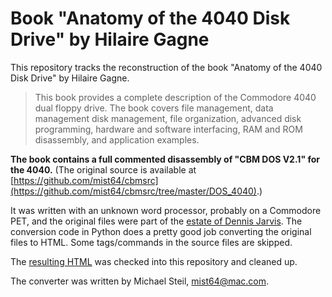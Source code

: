 # Book "Anatomy of the 4040 Disk Drive" by Hilaire Gagne

This repository tracks the reconstruction of the book "Anatomy of the 4040 Disk Drive" by Hilaire Gagne.

> This book provides a complete description of the Commodore 4040 dual floppy drive.  The book covers file management, data management disk management, file organization, advanced disk programming, hardware and  software interfacing, RAM and  ROM disassembly, and application examples.

**The book contains a full commented disassembly of "CBM DOS V2.1" for the 4040.** (The original source is available at [https://github.com/mist64/cbmsrc](https://github.com/mist64/cbmsrc/tree/master/DOS_4040).)

It was written with an unknown word processor, probably on a Commodore PET, and the original files were part of the [estate of Dennis Jarvis](http://6502.org/users/sjgray/dj/). The conversion code in Python does a pretty good job converting the original files to HTML. Some tags/commands in the source files are skipped.

The [resulting HTML](html/anatomy-4040.html) was checked into this repository and cleaned up.

The converter was written by Michael Steil, <mist64@mac.com>.

